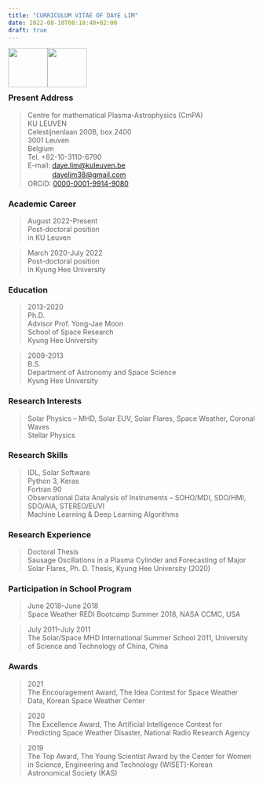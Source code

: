 ```yaml
---
title: "CURRICULUM VITAE OF DAYE LIM"
date: 2022-08-10T08:18:40+02:00
draft: true
---
```

<img style="float: left; width: 5rem;" src="/images/Beauty.jpg">
<img style="float: left; width: 5rem;" src="/images/QRcode_orcid_daye_lim.png"><br><br><br><br>

### Present Address
> Centre for mathematical Plasma-Astrophysics (CmPA)  
KU LEUVEN  
Celestijnenlaan 200B, box 2400  
3001 Leuven  
Belgium  
Tel. +82-10-3110-6790  
E-mail: daye.lim@kuleuven.be  
&nbsp;　　　 dayelim38@gmail.com  
ORCiD: [0000-0001-9914-9080][orlink]  

[orlink]: https://orcid.org/0000-0001-9914-9080 "Go ORCiD"  

### Academic Career
> August 2022-Present  
Post-doctoral position  
in KU Leuven  

> March 2020-July 2022  
Post-doctoral position  
in Kyung Hee University  

### Education
> 2013-2020  
Ph.D.  
Advisor Prof. Yong-Jae Moon  
School of Space Research  
Kyung Hee University  

> 2009-2013  
B.S.  
Department of Astronomy and Space Science  
Kyung Hee University  

### Research Interests  
> Solar Physics – MHD, Solar EUV, Solar Flares, Space Weather, Coronal Waves  
Stellar Physics  

### Research Skills  
> IDL, Solar Software  
Python 3, Keras  
Fortran 90  
Observational Data Analysis of Instruments – SOHO/MDI, SDO/HMI, SDO/AIA, STEREO/EUVI  
Machine Learning & Deep Learning Algorithms  

### Research Experience  
> Doctoral Thesis  
Sausage Oscillations in a Plasma Cylinder and Forecasting of Major Solar Flares, Ph. D. Thesis, Kyung Hee University (2020)  

### Participation in School Program
> June 2018–June 2018  
Space Weather REDI Bootcamp Summer 2018, NASA CCMC, USA  

> July 2011–July 2011  
The Solar/Space MHD International Summer School 2011, University of Science and Technology of China, China  

### Awards
> 2021  
The Encouragement Award, The Idea Contest for Space Weather Data, Korean Space Weather Center  

> 2020  
The Excellence Award, The Artificial Intelligence Contest for Predicting Space Weather Disaster, National Radio Research Agency  

> 2019  
The Top Award, The Young Scientist Award by the Center for Women in Science, Engineering and Technology (WISET)-Korean Astronomical Society (KAS)  